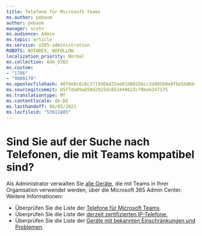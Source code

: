 ```yaml
---
title: Telefone für Microsoft Teams
ms.author: pebaum
author: pebaum
manager: scotv
ms.audience: Admin
ms.topic: article
ms.service: o365-administration
ROBOTS: NOINDEX, NOFOLLOW
localization_priority: Normal
ms.collection: Adm_O365
ms.custom:
- "1786"
- "9000170"
ms.openlocfilehash: 40f6e8c6c8c271936bd33ae01d882bbcc2d40560e8fbe5b06bf9d12788f116d4
ms.sourcegitcommit: b5f7da89a650d2915dc652449623c78be6247175
ms.translationtype: MT
ms.contentlocale: de-DE
ms.lasthandoff: 08/05/2021
ms.locfileid: "53911805"
---
```

# <a name="are-you-looking-for-phones-that-are-compatible-with-teams"></a>Sind Sie auf der Suche nach Telefonen, die mit Teams kompatibel sind?

Als Administrator verwalten Sie [alle Geräte,](https://docs.microsoft.com/microsoftteams/device-management) die mit Teams in Ihrer Organisation verwendet werden, über die Microsoft 365 Admin Center. Weitere Informationen: 

- Überprüfen Sie die Liste der [Telefone für Microsoft Teams](https://docs.microsoft.com/microsoftteams/phones-for-teams). 
- Überprüfen Sie die Liste der [derzeit zertifizierten IP-Telefone.](https://docs.microsoft.com/microsoftteams/teams-ip-phones#currently-certified-ip-phones) 
- Überprüfen Sie die Liste der [Geräte mit bekannten Einschränkungen und Problemen](https://support.office.com/article/control-calls-using-a-headset-in-teams-65d6e104-444d-4013-b8c2-f11317dd69a8). 